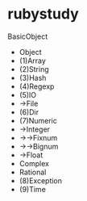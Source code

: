 # rubystudy

BasicObject
- Object
- (1)Array
- (2)String
- (3)Hash
- (4)Regexp
- (5)IO
-  →File
- (6)Dir
- (7)Numeric
-  →Integer
-  →→Fixnum
-  →→Bignum
-  →Float
-  Complex
-  Rational
- (8)Exception
- (9)Time
